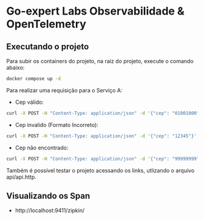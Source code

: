 # Go-expert Labs Observabilidade & OpenTelemetry

## Executando o projeto

Para subir os containers do projeto, na raiz do projeto, execute o comando abaixo:
```bash
docker compose up -d
```

Para realizar uma requisição para o Serviço A:
- Cep válido:
```bash
curl -X POST -H "Content-Type: application/json" -d '{"cep": "01001000"}' http://localhost:3000/temperaturas
```

- Cep invalido (Formato Incorreto):
```bash
curl -X POST -H "Content-Type: application/json" -d '{"cep": "12345"}' http://localhost:3000/temperaturas
```

- Cep não encontrado:
```bash
curl -X POST -H "Content-Type: application/json" -d '{"cep": "99999999"}' http://localhost:3000/temperaturas
```

Também é possível testar o projeto acessando os links, utlizando o arquivo api/api.http.

## Visualizando os Span

- http://localhost:9411/zipkin/

